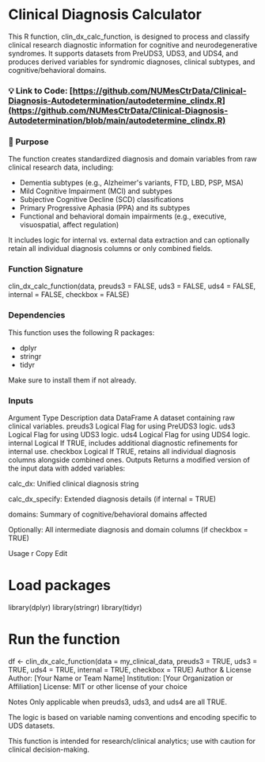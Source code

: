 # Clinical Diagnosis Calculator
This R function, clin_dx_calc_function, is designed to process and classify clinical research diagnostic information for cognitive and neurodegenerative syndromes. It supports datasets from PreUDS3, UDS3, and UDS4, and produces derived variables for syndromic diagnoses, clinical subtypes, and cognitive/behavioral domains.

### 💡 Link to Code: [https://github.com/NUMesCtrData/Clinical-Diagnosis-Autodetermination/autodetermine_clindx.R](https://github.com/NUMesCtrData/Clinical-Diagnosis-Autodetermination/blob/main/autodetermine_clindx.R)

### 🔧 Purpose

The function creates standardized diagnosis and domain variables from raw clinical research data, including:

  - Dementia subtypes (e.g., Alzheimer's variants, FTD, LBD, PSP, MSA)
  - Mild Cognitive Impairment (MCI) and subtypes
  - Subjective Cognitive Decline (SCD) classifications
  - Primary Progressive Aphasia (PPA) and its subtypes
  - Functional and behavioral domain impairments (e.g., executive, visuospatial, affect regulation)

It includes logic for internal vs. external data extraction and can optionally retain all individual diagnosis columns or only combined fields.

### Function Signature
clin_dx_calc_function(data, preuds3 = FALSE, uds3 = FALSE, uds4 = FALSE, 
                      internal = FALSE, checkbox = FALSE)

### Dependencies
This function uses the following R packages:
  - dplyr
  - stringr
  - tidyr

Make sure to install them if not already.

### Inputs



Argument	Type	Description
data	DataFrame	A dataset containing raw clinical variables.
preuds3	Logical	Flag for using PreUDS3 logic.
uds3	Logical	Flag for using UDS3 logic.
uds4	Logical	Flag for using UDS4 logic.
internal	Logical	If TRUE, includes additional diagnostic refinements for internal use.
checkbox	Logical	If TRUE, retains all individual diagnosis columns alongside combined ones.
Outputs
Returns a modified version of the input data with added variables:

calc_dx: Unified clinical diagnosis string

calc_dx_specify: Extended diagnosis details (if internal = TRUE)

domains: Summary of cognitive/behavioral domains affected

Optionally: All intermediate diagnosis and domain columns (if checkbox = TRUE)

Usage
r
Copy
Edit
# Load packages
library(dplyr)
library(stringr)
library(tidyr)

# Run the function
df <- clin_dx_calc_function(data = my_clinical_data, preuds3 = TRUE, uds3 = TRUE, uds4 = TRUE, 
                            internal = TRUE, checkbox = TRUE)
Author & License
Author: [Your Name or Team Name]
Institution: [Your Organization or Affiliation]
License: MIT or other license of your choice

Notes
Only applicable when preuds3, uds3, and uds4 are all TRUE.

The logic is based on variable naming conventions and encoding specific to UDS datasets.

This function is intended for research/clinical analytics; use with caution for clinical decision-making.


